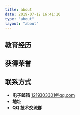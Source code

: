 ```yaml
---
title: about
date: 2019-07-19 16:41:10
type: "about"
layout: "about"
---
```



## 教育经历
## 获得荣誉
## 联系方式
* <b>电子邮箱</b>
1219303301@qq.com
* <b>地址</b>
* <b>QQ 技术交流群</b>
